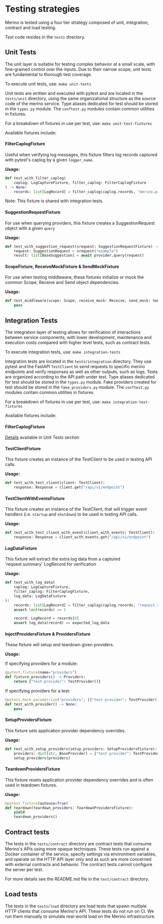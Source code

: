 # Testing strategies

Merino is tested using a four tier strategy composed of unit, integration, contract
and load testing.

Test code resides in the `tests` directory.

## Unit Tests

The unit layer is suitable for testing complex behavior at a small scale, with
fine-grained control over the inputs. Due to their narrow scope, unit tests are
fundamental to thorough test coverage.

To execute unit tests, use: `make unit-tests`

Unit tests are written and executed with pytest and are located in the `tests/unit`
directory, using the same organizational structure as the source code of the merino
service. Type aliases dedicated for test should be stored in the `types.py` module.
The `conftest.py` modules contain common utilities in fixtures.

For a breakdown of fixtures in use per test, use: `make unit-test-fixtures`

Available fixtures include:

#### FilterCaplogFixture
Useful when verifying log messages, this fixture filters log records captured with
pytest's caplog by a given `logger_name`.

_**Usage:**_
```python
def test_with_filter_caplog(
    caplog: LogCaptureFixture, filter_caplog: FilterCaplogFixture
) -> None:
    records: list[LogRecord] = filter_caplog(caplog.records, "merino.providers.adm")
```
Note: This fixture is shared with integration tests.

#### SuggestionRequestFixture
For use when querying providers, this fixture creates a SuggestionRequest object with
a given `query`

_**Usage:**_
```python
def test_with_suggestion_request(srequest: SuggestionRequestFixture) -> None:
    request: SuggestionRequest = srequest("example")
    result: list[BaseSuggestion] = await provider.query(request)
```

#### ScopeFixture, ReceiveMockFixture & SendMockFixture
For use when testing middleware, these fixtures initialize or mock the common Scope,
Receive and Send object dependencies.

_**Usage:**_
```python
def test_middleware(scope: Scope, receive_mock: Receive, send_mock: Send) -> None:
    pass
````

## Integration Tests

The integration layer of testing allows for verification of interactions between
service components, with lower development, maintenance and execution costs compared
with higher level tests, such as contract tests.

To execute integration tests, use: `make integration-tests`

Integration tests are located in the `tests/integration` directory. They use pytest and
the FastAPI `TestClient` to send requests to specific merino endpoints and verify
responses as well as other outputs, such as logs. Tests are organized according to the
API path under test. Type aliases dedicated for test should be stored in the `types.py`
module. Fake providers created for test should be stored in the `fake_providers.py`
module. The `conftest.py` modules contain common utilities in fixtures.

For a breakdown of fixtures in use per test, use: `make integration-test-fixtures`

Available fixtures include:

#### FilterCaplogFixture

[Details](#FilterCaplogFixture) available in Unit Tests section

#### TestClientFixture
This fixture creates an instance of the TestClient to be used in testing API calls.

_**Usage:**_
```python
def test_with_test_client(client: TestClient):
    response: Response = client.get("/api/v1/endpoint")
```

#### TestClientWithEventsFixture
This fixture creates an instance of the TestClient, that will trigger event handlers
(i.e. `startup` and `shutdown`) to be used in testing API calls.

_**Usage:**_
```python
def test_with_test_client_with_event(client_with_events: TestClient):
    response: Response = client_with_events.get("/api/v1/endpoint")
```

#### LogDataFixture
This fixture will extract the extra log data from a captured 'request.summary'
LogRecord for verification

_**Usage:**_
```python
def test_with_log_data(
    caplog: LogCaptureFixture,
    filter_caplog: FilterCaplogFixture,
    log_data: LogDataFixture
):
    records: list[LogRecord] = filter_caplog(caplog.records, "request.summary")
    assert len(records) == 1

    record: LogRecord = records[0]
    assert log_data(record) == expected_log_data
```

#### InjectProvidersFixture & ProvidersFixture
These fixture will setup and teardown given providers.

_**Usage:**_

If specifying providers for a module:
```python
@pytest.fixture(name="providers")
def fixture_providers() -> Providers:
    return {"test-provider": TestProvider()}
```

If specifying providers for a test:
```python
@pytest.mark.parametrize("providers", [{"test-provider": TestProvider()}])
def test_with_provider() -> None:
    pass
```

#### SetupProvidersFixture
This fixture sets application provider dependency overrides.

_**Usage:**_
```python
def test_with_setup_providers(setup_providers: SetupProvidersFixture):
    providers: dict[str, BaseProvider] = {"test-provider": TestProvider()}
    setup_providers(providers)
```

#### TeardownProvidersFixture
This fixture resets application provider dependency overrides and is often used in
teardown fixtures.

_**Usage:**_
```python
@pytest.fixture(autouse=True)
def teardown(teardown_providers: TeardownProvidersFixture):
    yield
    teardown_providers()
```

## Contract tests

The tests in the `tests/contract` directory are contract tests
that consume Merino's APIs using more opaque techniques. These tests run against
a Docker container of the service, specify settings via environment variables,
and operate on the HTTP API layer only and as such are more concerned with
external contracts and behavior. The contract tests cannot configure the server
per test.

For more details see the README.md file in the `test/contract`
directory.

## Load tests

The tests in the `tests/load` directory are load tests that
spawn multiple HTTP clients that consume Merino's API. These tests do not run on
CI. We run them manually to simulate real-world load on the Merino infrastructure.
